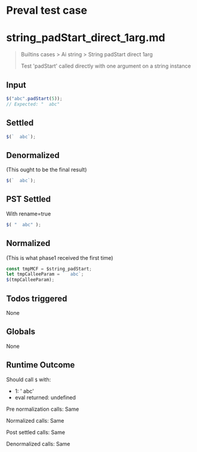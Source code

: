 # Preval test case

# string_padStart_direct_1arg.md

> Builtins cases > Ai string > String padStart direct 1arg
>
> Test 'padStart' called directly with one argument on a string instance

## Input

`````js filename=intro
$("abc".padStart(5));
// Expected: "  abc"
`````


## Settled


`````js filename=intro
$(`  abc`);
`````


## Denormalized
(This ought to be the final result)

`````js filename=intro
$(`  abc`);
`````


## PST Settled
With rename=true

`````js filename=intro
$( "  abc" );
`````


## Normalized
(This is what phase1 received the first time)

`````js filename=intro
const tmpMCF = $string_padStart;
let tmpCalleeParam = `  abc`;
$(tmpCalleeParam);
`````


## Todos triggered


None


## Globals


None


## Runtime Outcome


Should call `$` with:
 - 1: ' abc'
 - eval returned: undefined

Pre normalization calls: Same

Normalized calls: Same

Post settled calls: Same

Denormalized calls: Same
